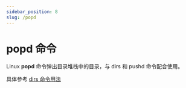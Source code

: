 ```yaml
---
sidebar_position: 8
slug: /popd
---
```


# popd 命令



Linux **popd** 命令弹出目录堆栈中的目录，与 dirs 和 pushd 命令配合使用。

具体参考 [dirs 命令用法](/linux-command/dirs)

